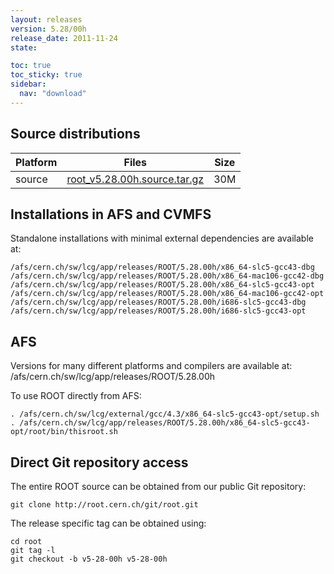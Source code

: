 ```yaml
---
layout: releases
version: 5.28/00h
release_date: 2011-11-24
state:

toc: true
toc_sticky: true
sidebar:
  nav: "download"
---
```


## Source distributions

| Platform       | Files | Size |
|-----------|-------|-----|
| source | [root_v5.28.00h.source.tar.gz](https://root.cern.ch/download/root_v5.28.00h.source.tar.gz) |  30M |




## Installations in AFS and CVMFS
Standalone installations with minimal external dependencies are available at:
~~~
/afs/cern.ch/sw/lcg/app/releases/ROOT/5.28.00h/x86_64-slc5-gcc43-dbg
/afs/cern.ch/sw/lcg/app/releases/ROOT/5.28.00h/x86_64-mac106-gcc42-dbg
/afs/cern.ch/sw/lcg/app/releases/ROOT/5.28.00h/x86_64-slc5-gcc43-opt
/afs/cern.ch/sw/lcg/app/releases/ROOT/5.28.00h/x86_64-mac106-gcc42-opt
/afs/cern.ch/sw/lcg/app/releases/ROOT/5.28.00h/i686-slc5-gcc43-dbg
/afs/cern.ch/sw/lcg/app/releases/ROOT/5.28.00h/i686-slc5-gcc43-opt
~~~

## AFS
Versions for many different platforms and compilers are available at:
/afs/cern.ch/sw/lcg/app/releases/ROOT/5.28.00h

To use ROOT directly from AFS:
~~~
. /afs/cern.ch/sw/lcg/external/gcc/4.3/x86_64-slc5-gcc43-opt/setup.sh
. /afs/cern.ch/sw/lcg/app/releases/ROOT/5.28.00h/x86_64-slc5-gcc43-opt/root/bin/thisroot.sh
~~~

## Direct Git repository access
The entire ROOT source can be obtained from our public Git repository:

~~~
git clone http://root.cern.ch/git/root.git
~~~
The release specific tag can be obtained using:
~~~
cd root
git tag -l
git checkout -b v5-28-00h v5-28-00h
~~~
